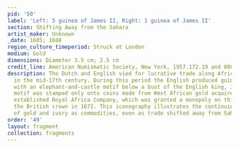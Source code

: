 ```yaml
---
pid: '50'
label: 'Left: 5 guinea of James II, Right: 1 guinea of James II'
section: Shifting Away from the Sahara
artist_maker: Unknown
_date: 1685; 1688
region_culture_timeperiod: Struck at London
medium: Gold
dimensions: Diameter 3.5 cm; 2.5 cm
credit_line: American Numismatic Society, New York, 1957.172.19 and 0000.999.596
description: The Dutch and English vied for lucrative trade along Africa?s West Coast
  in the mid-17th century. During this period the English produced guinea coins marked
  with an elephant-and-castle motif below a bust of the English king, James II. The
  motif was stamped only onto coins made from West African gold acquired by the newly
  established Royal Africa Company, which was granted a monopoly on this trade by
  the British crown in 1672. This iconography illustrates the continuing importance
  of gold and ivory as commodities, even as trade shifted away from Saharan routes.
order: '49'
layout: fragment
collection: fragments
---
```

